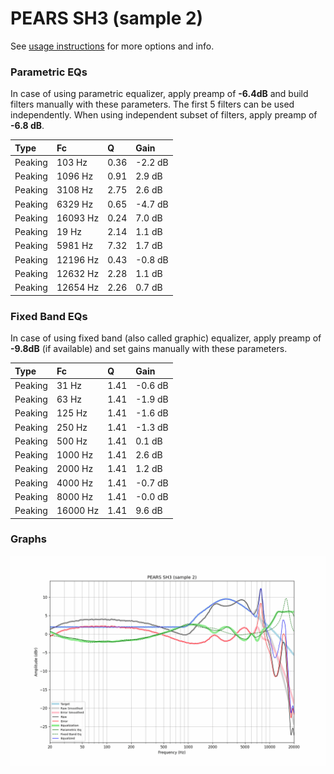 # PEARS SH3 (sample 2)
See [usage instructions](https://github.com/jaakkopasanen/AutoEq#usage) for more options and info.

### Parametric EQs
In case of using parametric equalizer, apply preamp of **-6.4dB** and build filters manually
with these parameters. The first 5 filters can be used independently.
When using independent subset of filters, apply preamp of **-6.8 dB**.

| Type    | Fc       |    Q | Gain    |
|:--------|:---------|:-----|:--------|
| Peaking | 103 Hz   | 0.36 | -2.2 dB |
| Peaking | 1096 Hz  | 0.91 | 2.9 dB  |
| Peaking | 3108 Hz  | 2.75 | 2.6 dB  |
| Peaking | 6329 Hz  | 0.65 | -4.7 dB |
| Peaking | 16093 Hz | 0.24 | 7.0 dB  |
| Peaking | 19 Hz    | 2.14 | 1.1 dB  |
| Peaking | 5981 Hz  | 7.32 | 1.7 dB  |
| Peaking | 12196 Hz | 0.43 | -0.8 dB |
| Peaking | 12632 Hz | 2.28 | 1.1 dB  |
| Peaking | 12654 Hz | 2.26 | 0.7 dB  |

### Fixed Band EQs
In case of using fixed band (also called graphic) equalizer, apply preamp of **-9.8dB**
(if available) and set gains manually with these parameters.

| Type    | Fc       |    Q | Gain    |
|:--------|:---------|:-----|:--------|
| Peaking | 31 Hz    | 1.41 | -0.6 dB |
| Peaking | 63 Hz    | 1.41 | -1.9 dB |
| Peaking | 125 Hz   | 1.41 | -1.6 dB |
| Peaking | 250 Hz   | 1.41 | -1.3 dB |
| Peaking | 500 Hz   | 1.41 | 0.1 dB  |
| Peaking | 1000 Hz  | 1.41 | 2.6 dB  |
| Peaking | 2000 Hz  | 1.41 | 1.2 dB  |
| Peaking | 4000 Hz  | 1.41 | -0.7 dB |
| Peaking | 8000 Hz  | 1.41 | -0.0 dB |
| Peaking | 16000 Hz | 1.41 | 9.6 dB  |

### Graphs
![](./PEARS%20SH3%20(sample%202).png)